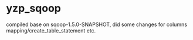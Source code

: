 # yzp_sqoop
compiled base on sqoop-1.5.0-SNAPSHOT, did some changes for columns mapping/create_table_statement etc.

